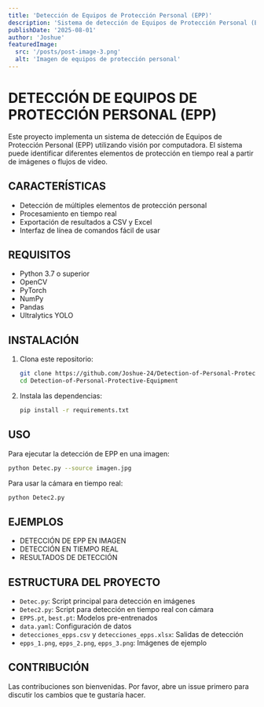 ```yaml
---
title: 'Detección de Equipos de Protección Personal (EPP)'
description: 'Sistema de detección de Equipos de Protección Personal (EPP) utilizando visión por computadora.'
publishDate: '2025-08-01'
author: 'Joshue'
featuredImage:
  src: '/posts/post-image-3.png'
  alt: 'Imagen de equipos de protección personal'
---
```


# DETECCIÓN DE EQUIPOS DE PROTECCIÓN PERSONAL (EPP)

Este proyecto implementa un sistema de detección de Equipos de Protección Personal (EPP) utilizando visión por computadora. El sistema puede identificar diferentes elementos de protección en tiempo real a partir de imágenes o flujos de video.

## CARACTERÍSTICAS

*   Detección de múltiples elementos de protección personal
*   Procesamiento en tiempo real
*   Exportación de resultados a CSV y Excel
*   Interfaz de línea de comandos fácil de usar

## REQUISITOS

*   Python 3.7 o superior
*   OpenCV
*   PyTorch
*   NumPy
*   Pandas
*   Ultralytics YOLO

## INSTALACIÓN

1.  Clona este repositorio:
    ```bash
    git clone https://github.com/Joshue-24/Detection-of-Personal-Protective-Equipment.git
    cd Detection-of-Personal-Protective-Equipment
    ```

2.  Instala las dependencias:
    ```bash
    pip install -r requirements.txt
    ```

## USO

Para ejecutar la detección de EPP en una imagen:

```bash
python Detec.py --source imagen.jpg
```

Para usar la cámara en tiempo real:

```bash
python Detec2.py
```

## EJEMPLOS

*   DETECCIÓN DE EPP EN IMAGEN
*   DETECCIÓN EN TIEMPO REAL
*   RESULTADOS DE DETECCIÓN

## ESTRUCTURA DEL PROYECTO

*   `Detec.py`: Script principal para detección en imágenes
*   `Detec2.py`: Script para detección en tiempo real con cámara
*   `EPPS.pt`, `best.pt`: Modelos pre-entrenados
*   `data.yaml`: Configuración de datos
*   `detecciones_epps.csv` y `detecciones_epps.xlsx`: Salidas de detección
*   `epps_1.png`, `epps_2.png`, `epps_3.png`: Imágenes de ejemplo

## CONTRIBUCIÓN

Las contribuciones son bienvenidas. Por favor, abre un issue primero para discutir los cambios que te gustaría hacer.